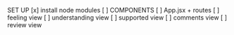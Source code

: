 SET UP
[x] install node modules
[ ] COMPONENTS
    [ ] App.jsx + routes
    [ ] feeling view
    [ ] understanding view
    [ ] supported view
    [ ] comments view
    [ ] review view